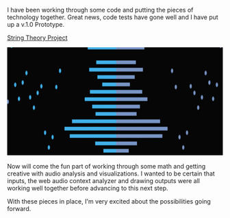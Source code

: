 I have been working through some code and putting the pieces of technology together. Great news, code tests have gone well and I have put up a v.1.0 Prototype.

[String Theory Project](http://taramanuel.com/stringtheory/index.html "String Theory Project")

![sketch](/project_images/prototype_screenshot.jpg?raw=true "Prototype Screenshot")

Now will come the fun part of working through some math and getting creative with audio analysis and visualizations.  I wanted to be certain that inputs, the web audio context analyzer and drawing outputs were all working well together before advancing to this next step.

With these pieces in place, I'm very excited about the possibilities going forward.
